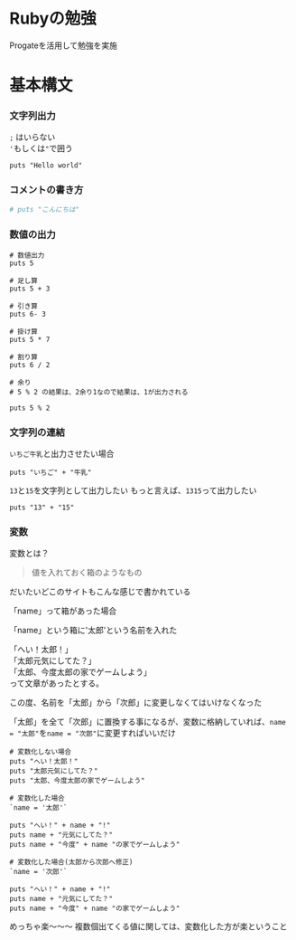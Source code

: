 # Rubyの勉強
Progateを活用して勉強を実施

# 基本構文

### 文字列出力

`;` はいらない  
`'`もしくは`"`で囲う
```
puts "Hello world"
```

### コメントの書き方
```Ruby
# puts "こんにちは"
```

### 数値の出力
```
# 数値出力
puts 5

# 足し算
puts 5 + 3

# 引き算
puts 6- 3

# 掛け算
puts 5 * 7

# 割り算
puts 6 / 2

# 余り
# 5 % 2 の結果は、2余り1なので結果は、1が出力される

puts 5 % 2

```

### 文字列の連結
`いちご牛乳`と出力させたい場合

```
puts "いちご" + "牛乳"
```

`13`と`15`を文字列として出力したい
もっと言えば、`1315`って出力したい

```
puts "13" + "15"
```

### 変数

変数とは？
>値を入れておく箱のようなもの

だいたいどこのサイトもこんな感じで書かれている

「name」って箱があった場合

「name」という箱に'太郎'という名前を入れた  

「へい！太郎！」  
「太郎元気にしてた？」  
「太郎、今度太郎の家でゲームしよう」  
って文章があったとする。  

この度、名前を「太郎」から「次郎」に変更しなくてはいけなくなった

「太郎」を全て「次郎」に置換する事になるが、変数に格納していれば、`name = "太郎"`を`name = "次郎"`に変更すればいいだけ

```
# 変数化しない場合
puts "へい！太郎！"  
puts "太郎元気にしてた？"
puts "太郎、今度太郎の家でゲームしよう"  

# 変数化した場合
`name = '太郎'`

puts "へい！" + name + "!"  
puts name + "元気にしてた？"
puts name + "今度" + name "の家でゲームしよう" 

# 変数化した場合(太郎から次郎へ修正)
`name = '次郎'`

puts "へい！" + name + "!"  
puts name + "元気にしてた？"
puts name + "今度" + name "の家でゲームしよう" 
```
めっちゃ楽〜〜〜
複数個出てくる値に関しては、変数化した方が楽ということ

